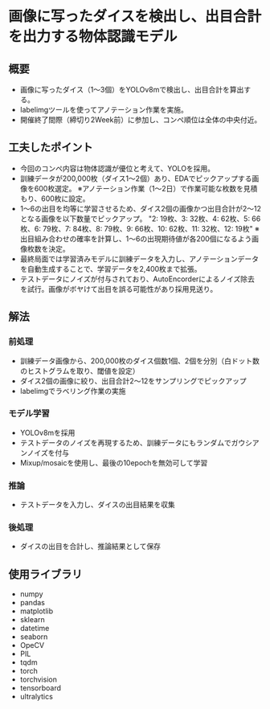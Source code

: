 # 画像に写ったダイスを検出し、出目合計を出力する物体認識モデル

## 概要
  * 画像に写ったダイス（1～3個）をYOLOv8mで検出し、出目合計を算出する。
  * labelimgツールを使ってアノテーション作業を実施。
  * 開催終了間際（締切り2Week前）に参加し、コンペ順位は全体の中央付近。

## 工夫したポイント
  * 今回のコンペ内容は物体認識が優位と考えて、YOLOを採用。
  * 訓練データが200,000枚（ダイス1～2個）あり、EDAでピックアップする画像を600枚選定。
    ※アノテーション作業（1～2日）で作業可能な枚数を見積もり、600枚に設定。
  * 1～6の出目を均等に学習させるため、ダイス2個の画像かつ出目合計が2～12となる画像を以下数量でピックアップ。
    "2: 19枚、3: 32枚、4: 62枚、5: 66枚、6: 79枚、7: 84枚、8: 79枚、9: 66枚、10: 62枚、11: 32枚、12: 19枚"
    ※出目組み合わせの確率を計算し、1～6の出現期待値が各200個になるよう画像枚数を決定。
  * 最終局面では学習済みモデルに訓練データを入力し、アノテーションデータを自動生成することで、学習データを2,400枚まで拡張。
  * テストデータにノイズが付与されており、AutoEncorderによるノイズ除去を試行。画像がボヤけて出目を誤る可能性があり採用見送り。
    
## 解法 
### 前処理
  * 訓練データ画像から、200,000枚のダイス個数1個、2個を分別（白ドット数のヒストグラムを取り、閾値を設定）
  * ダイス2個の画像に絞り、出目合計2～12をサンプリングでピックアップ
  * labelimgでラベリング作業の実施

### モデル学習
  * YOLOv8mを採用
  * テストデータのノイズを再現するため、訓練データにもランダムでガウシアンノイズを付与
  * Mixup/mosaicを使用し、最後の10epochを無効可して学習

### 推論
  * テストデータを入力し、ダイスの出目結果を収集
  
### 後処理
  * ダイスの出目を合計し、推論結果として保存

## 使用ライブラリ
  * numpy
  * pandas
  * matplotlib
  * sklearn
  * datetime
  * seaborn
  * OpeCV
  * PIL
  * tqdm
  * torch
  * torchvision
  * tensorboard
  * ultralytics
